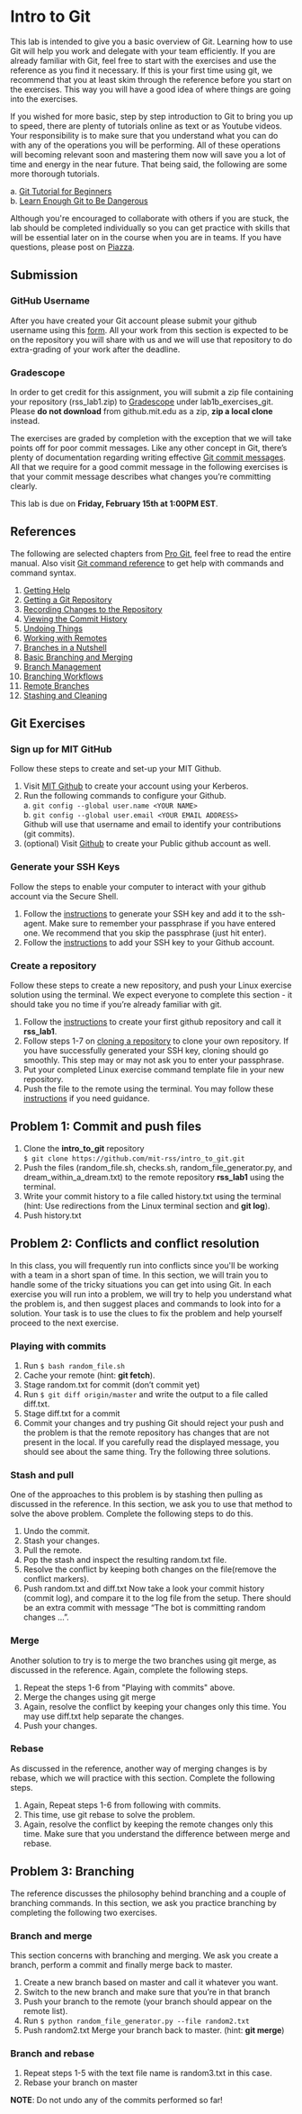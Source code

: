 # Intro to Git
This lab is intended to give you a basic overview of Git. Learning how to use Git will help you work and delegate with your team efficiently. If you are already familiar with Git, feel free to start with the exercises and use the reference as you find it necessary. If this is your first time using git, we recommend that you at least skim through the reference before you start on the exercises. This way you will have a good idea of where things are going into the exercises. 

If you wished for more basic, step by step introduction to Git to bring you up to speed, there are plenty of tutorials online as text or as Youtube videos. Your responsibility is to make sure that you understand what you can do with any of the operations you will be performing. All of these operations will becoming relevant soon and mastering them now will save you a lot of time and energy in the near future. That being said, the following are some more thorough tutorials. 

a. [Git Tutorial for Beginners](https://www.youtube.com/watch?v=HVsySz-h9r4)   
b. [Learn Enough Git to Be Dangerous](https://www.learnenough.com/git-tutorial/getting_started) 

Although you're encouraged to collaborate with others if you are stuck, the lab should be completed individually so you can get practice with skills that will be essential later on in the course when you are in teams. If you have questions, please post on [Piazza](https://piazza.com/class/jrql7urlkqn189).

## Submission
### GitHub Username
After you have created your Git account please submit your github username using this [form](https://docs.google.com/forms/d/e/1FAIpQLSfNhz_sMaXTcWf7MAVkSB5aAGbjC7KEX80mEAs62hnYrW2tZg/viewform?usp=sf_link). All your work from this section is expected to be on the repository you will share with us and we will use that repository to do extra-grading of your work after the deadline.
### Gradescope
In order to get credit for this assignment, you will submit a zip file containing your repository (rss_lab1.zip) to [Gradescope](https://gradescope.com/) under lab1b_exercises_git. Please **do not download** from github.mit.edu as a zip, **zip a local clone** instead. 

The exercises are graded by completion with the exception that we will take points off for poor commit messages. Like any other concept in Git, there’s plenty of documentation regarding writing effective [Git commit messages](https://api.coala.io/en/latest/Developers/Writing_Good_Commits.html). All that we require for a good commit message in the following exercises is that your commit message describes what changes you’re committing clearly.    
    
This lab is due on **Friday, February 15th at 1:00PM EST**.

## References
The following are selected chapters from [Pro Git](https://git-scm.com/book/en/v2), feel free to read the entire manual. Also visit [Git command reference](https://git-scm.com/docs) to get help with commands and command syntax.
1. [Getting Help](https://git-scm.com/book/en/v2/Getting-Started-Getting-Help)
2. [Getting a Git Repository](https://git-scm.com/book/en/v2/Git-Basics-Getting-a-Git-Repository)
3. [Recording Changes to the Repository](https://git-scm.com/book/en/v2/Git-Basics-Recording-Changes-to-the-Repository)
4. [Viewing the Commit History](https://git-scm.com/book/en/v2/Git-Basics-Viewing-the-Commit-History) 
5. [Undoing Things](https://git-scm.com/book/en/v2/Git-Basics-Undoing-Things)
6. [Working with Remotes](https://git-scm.com/book/en/v2/Git-Basics-Working-with-Remotes)
7. [Branches in a Nutshell](https://git-scm.com/book/en/v2/Git-Branching-Branches-in-a-Nutshell) 
8. [Basic Branching and Merging](https://git-scm.com/book/en/v2/Git-Branching-Basic-Branching-and-Merging)
9. [Branch Management](https://git-scm.com/book/en/v2/Git-Branching-Branch-Management) 
10. [Branching Workflows](https://git-scm.com/book/en/v2/Git-Branching-Branching-Workflows)
11. [Remote Branches](https://git-scm.com/book/en/v2/Git-Branching-Remote-Branches)
12. [Stashing and Cleaning](https://git-scm.com/book/en/v2/Git-Tools-Stashing-and-Cleaning)

## Git Exercises
### Sign up for MIT GitHub
Follow these steps to create and set-up your MIT Github.
1. Visit [MIT Github](https://github.mit.edu/) to create your account using your Kerberos.
2. Run the following commands to configure your Github.  
	a. `git config --global user.name <YOUR NAME>`    
	b. `git config --global user.email <YOUR EMAIL ADDRESS>`    
   Github will use that username and email to identify your contributions (git commits).
3. (optional) Visit [Github](https://github.com/) to create your Public github account as well.

### Generate your SSH Keys
Follow the steps to enable your computer to interact with your github account via the Secure Shell. 
1. Follow the [instructions](https://help.github.com/articles/generating-a-new-ssh-key-and-adding-it-to-the-ssh-agent/) to generate your SSH key and add it to the ssh-agent. Make sure to remember your passphrase if you have entered one. We recommend that you skip the passphrase (just hit enter). 
2. Follow the [instructions](https://help.github.com/articles/adding-a-new-ssh-key-to-your-github-account/) to add your SSH key to your Github account.

### Create a repository 
Follow these steps to create a new repository, and push your Linux exercise solution using the terminal. We expect everyone to complete this section - it should take you no time if you’re already familiar with git. 
1. Follow the [instructions](https://help.github.com/articles/create-a-repo/) to create your first github repository and call it **rss_lab1**.  
2. Follow steps 1-7 on [cloning a repository](https://help.github.com/articles/cloning-a-repository/) to clone your own repository. If you have successfully generated your SSH key, cloning should go smoothly. This step may or may not ask you to enter your passphrase.
3. Put your completed Linux exercise command template file in your new repository. 
4. Push the file to the remote using the terminal. You may follow these [instructions](https://help.github.com/articles/adding-a-file-to-a-repository-using-the-command-line/#platform-linux) if you need guidance. 

## Problem 1: Commit and push files
1. Clone the **intro_to_git** repository     
`$ git clone https://github.com/mit-rss/intro_to_git.git`
2. Push the files (random_file.sh, checks.sh, random_file_generator.py, and dream_within_a_dream.txt) to the remote repository **rss_lab1** using the terminal.
3. Write your commit history to a file called history.txt using the terminal (hint: Use redirections from the Linux terminal section and **git log**).
4. Push history.txt

## Problem 2: Conflicts and conflict resolution 
In this class, you will frequently run into conflicts since you'll be working with a team in a short span of time. In this section, we will train you to handle some of the tricky situations you can get into using Git. In each exercise you will run into a problem, we will try to help you understand what the problem is, and then suggest places and commands to look into for a solution. Your task is to use the clues to fix the problem and help yourself proceed to the next exercise.

### Playing with commits
1. Run `$ bash random_file.sh`
2. Cache your remote (hint: **git fetch**).
3. Stage random.txt for commit (don’t commit yet) 
4. Run `$ git diff origin/master` and write the output to a file called diff.txt.
5. Stage diff.txt for a commit 
6. Commit your changes and try pushing 
Git should reject your push and the problem is that the remote repository has changes that are not present in the local. If you carefully read the displayed message, you should see about the same thing. Try the following three solutions.

### Stash and pull
One of the approaches to this problem is by stashing then pulling as discussed in the reference. In this section, we ask you to use that method to solve the above problem. Complete the following steps to do this.
1. Undo the commit.
2. Stash your changes. 
3. Pull the remote.
4. Pop the stash and inspect the resulting random.txt file.
5. Resolve the conflict by keeping both changes on the file(remove the conflict markers).
6. Push random.txt and diff.txt
Now take a look your commit history (commit log), and compare it to the log file from the setup. There should be an extra commit with message “The bot is committing random changes …”.

### Merge
Another solution to try is to merge the two branches using git merge, as discussed in the reference. Again, complete the following steps.
1. Repeat the steps 1-6 from "Playing with commits" above.
2. Merge the changes using git merge
3. Again, resolve the conflict by keeping your changes only this time. You may use diff.txt help separate the changes.  
4. Push your changes.

### Rebase
As discussed in the reference, another way of merging changes is by rebase, which we will practice with this section. Complete the following steps. 
1. Again, Repeat steps 1-6 from following with commits.
2. This time, use git rebase to solve the problem.
3. Again, resolve the conflict by keeping the remote changes only this time.
Make sure that you understand the difference between merge and rebase.

## Problem 3: Branching
The reference discusses the philosophy behind branching and a couple of branching commands. In this section, we ask you practice branching by completing the following two exercises. 

### Branch and merge
This section concerns with branching and merging. We ask you create a branch, perform a commit and finally merge back to master.
1. Create a new branch based on master and call it whatever you want.
2. Switch to the new branch and make sure that you’re in that branch
3. Push your branch to the remote (your branch should appear on the remote list).
4. Run `$ python random_file_generator.py --file random2.txt`
5. Push random2.txt 
Merge your branch back to master. (hint: **git merge**)

### Branch and rebase
1. Repeat steps 1-5 with the text file name is random3.txt in this case. 
2. Rebase your branch on master 

**NOTE**: Do not undo any of the commits performed so far!




